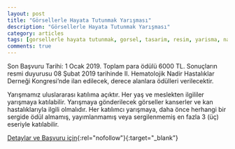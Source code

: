 ```yaml
---
layout: post
title: "Görsellerle Hayata Tutunmak Yarışması"
description: "Görsellerle Hayata Tutunmak Yarışması"
category: articles
tags: [gorsellerle hayata tutunmak, gorsel, tasarim, resim, yarisma, nadir hastaliklar]
comments: true
---
```


Son Başvuru Tarihi: 1 Ocak 2019. Toplam para ödülü 6000 TL. 
Sonuçların resmi duyurusu 08 Şubat 2019 tarihinde II. Hematolojik Nadir Hastalıklar Derneği Kongresi’nde ilan edilecek, derece alanlara ödülleri verilecektir.

Yarışmamız uluslararası katılıma açıktır. Her yaş ve meslekten ilgililer yarışmaya katılabilir.
Yarışmaya gönderilecek görseller kanserler ve kan hastalıklarıyla ilgili olmalıdır.
Her katılımcı yarışmaya, daha önce herhangi bir sergide ödül almamış, yayımlanmamış veya sergilenmemiş en fazla 3 (üç) eseriyle katılabilir.

[Detaylar ve Başvuru için](http://www.nadirhastaliklar.org.tr/?utm_source=edebiyatyarismalari.com&utm_medium=affiliate){:rel="nofollow"}{:target="_blank"}